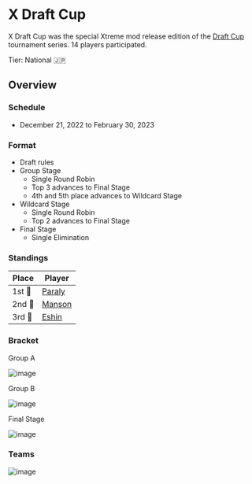# X Draft Cup

X Draft Cup was the special Xtreme mod release edition of the [Draft Cup](jpdraftmain.md) tournament series.
14 players participated.

Tier: National :jp:

## Overview

### Schedule
- December 21, 2022 to February 30, 2023

### Format
- Draft rules
- Group Stage
    - Single Round Robin
    - Top 3 advances to Final Stage
    - 4th and 5th place advances to Wildcard Stage
- Wildcard Stage
    - Single Round Robin
    - Top 2 advances to Final Stage
- Final Stage
    - Single Elimination

### Standings

|Place|Player|
|-|-|
|1st :1st_place_medal:| [Paraly](../../players/japanese/paraly.md) |
|2nd :2nd_place_medal:| [Manson](../../players/japanese/manson.md) |
|3rd :3rd_place_medal:| [Eshin](../../players/japanese/eshin.md) |

### Bracket

Group A

![image](https://github.com/inabikarilibrary/inalib/assets/110833255/1b49ee9c-fe15-43f0-b237-c5b9ba399672)

Group B

![image](https://github.com/inabikarilibrary/inalib/assets/110833255/bdf8a2ae-bc8e-4cc0-bd5b-f523f38031e2)

Final Stage

![image](https://github.com/inabikarilibrary/inalib/assets/110833255/178748a8-b341-4dc6-82b0-ec04aba18be3)

### Teams

![image](https://github.com/inabikarilibrary/inalib/assets/110833255/815292b1-8123-4517-a43b-f01363af59a1)
